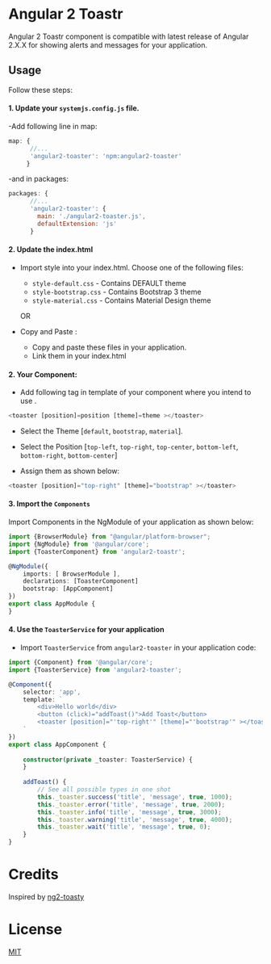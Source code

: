 # Angular 2 Toastr
Angular 2 Toastr component is compatible with latest release of Angular 2.X.X for showing alerts and messages for your application.

## Usage
Follow these steps:

#### 1. Update your `systemjs.config.js` file.
-Add following line in map:

```js
map: {
      //...
      'angular2-toaster': 'npm:angular2-toaster'
     }
```
-and in packages:

```js
packages: {
      //...
      'angular2-toaster': {
        main: './angular2-toaster.js',
        defaultExtension: 'js'
      }
```

#### 2. Update the index.html

- Import style into your index.html. Choose one of the following files:
  - `style-default.css` - Contains DEFAULT theme
  - `style-bootstrap.css` - Contains Bootstrap 3 theme
  - `style-material.css` - Contains Material Design theme
  
  OR
- Copy and Paste :
  - Copy and paste these files in your application.
  - Link them in your index.html

#### 2. Your Component:
- Add following tag in template of your component where you intend to use . 

```ts
<toaster [position]=position [theme]=theme ></toaster>
```

- Select the Theme [`default`, `bootstrap`, `material`].

- Select the Position [`top-left`, `top-right`, `top-center`, `bottom-left`, `bottom-right`, `bottom-center`]

- Assign them as shown below:

```ts
<toaster [position]="top-right" [theme]="bootstrap" ></toaster>
```


#### 3. Import the `Components`
Import Components in the NgModule of your application as shown below:

```ts
import {BrowserModule} from "@angular/platform-browser";
import {NgModule} from '@angular/core';
import {ToasterComponent} from 'angular2-toastr';

@NgModule({
    imports: [ BrowserModule ],
    declarations: [ToasterComponent]
    bootstrap: [AppComponent]
})
export class AppModule {
}
```

#### 4. Use the `ToasterService` for your application
- Import `ToasterService` from `angular2-toaster` in your application code:

```ts
import {Component} from '@angular/core';
import {ToasterService} from 'angular2-toaster';

@Component({
    selector: 'app',
    template: `
        <div>Hello world</div>
        <button (click)="addToast()">Add Toast</button>
        <toaster [position]="'top-right'" [theme]="'bootstrap'" ></toaster>
    `
})
export class AppComponent {
    
    constructor(private _toaster: ToasterService) { 
    }
    
    addToast() {
        // See all possible types in one shot
        this._toaster.success('title', 'message', true, 1000);
        this._toaster.error('title', 'message', true, 2000);
        this._toaster.info('title', 'message', true, 3000);
        this._toaster.warning('title', 'message', true, 4000);
        this._toaster.wait('title', 'message', true, 0);
    }
}
```

# Credits 
Inspired by [ng2-toasty](https://github.com/akserg/ng2-toasty/)

# License
 [MIT](/LICENSE)
